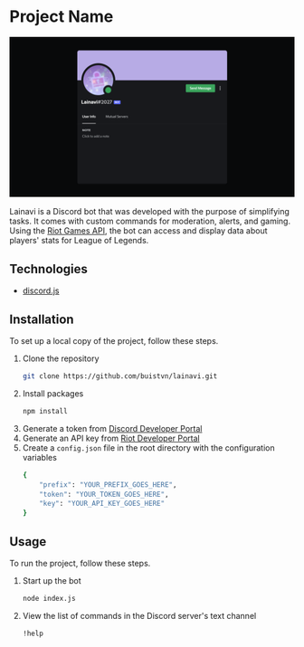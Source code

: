 <!-- PROJECT -->
# Project Name

![Project Screenshot][project-screenshot]

Lainavi is a Discord bot that was developed with the purpose of simplifying tasks. It comes with custom commands for moderation, alerts, and gaming. Using the [Riot Games API](https://developer.riotgames.com/), the bot can access and display data about players' stats for League of Legends.



<!-- TECHNOLOGIES -->
## Technologies

* [discord.js](https://discord.js.org/#/)



<!-- INSTALLATION -->
## Installation

To set up a local copy of the project, follow these steps.

1. Clone the repository
   ```sh
   git clone https://github.com/buistvn/lainavi.git
   ```
2. Install packages
   ```sh
   npm install
   ```
3. Generate a token from [Discord Developer Portal](https://discord.com/developers/applications)
4. Generate an API key from [Riot Developer Portal](https://developer.riotgames.com/)
5. Create a `config.json` file in the root directory with the configuration variables
   ```sh
   {
       "prefix": "YOUR_PREFIX_GOES_HERE",
       "token": "YOUR_TOKEN_GOES_HERE",
       "key": "YOUR_API_KEY_GOES_HERE"
   }
   ```



<!-- USAGE -->
## Usage

To run the project, follow these steps.

1. Start up the bot
   ```sh
   node index.js
   ```
2. View the list of commands in the Discord server's text channel
   ```sh
   !help
   ```



<!-- LINKS & IMAGES -->
[project-screenshot]: /docs/lainavi.png
